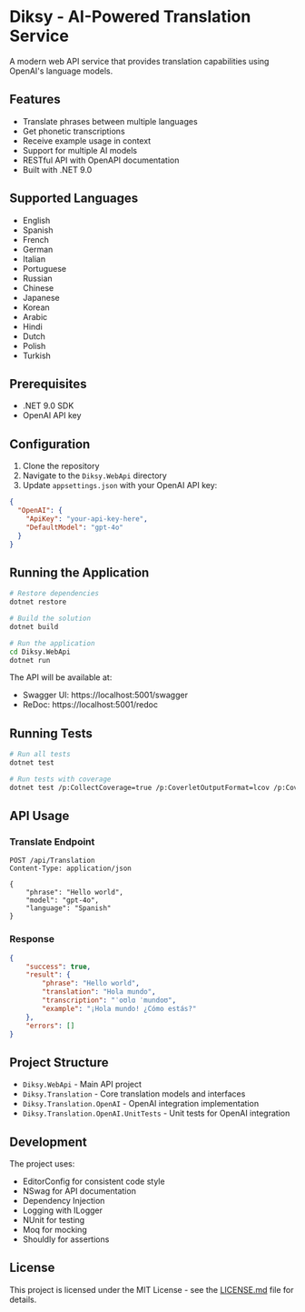# Diksy - AI-Powered Translation Service

A modern web API service that provides translation capabilities using OpenAI's language models.

## Features

- Translate phrases between multiple languages
- Get phonetic transcriptions
- Receive example usage in context
- Support for multiple AI models
- RESTful API with OpenAPI documentation
- Built with .NET 9.0

## Supported Languages

- English
- Spanish
- French
- German
- Italian
- Portuguese
- Russian
- Chinese
- Japanese
- Korean
- Arabic
- Hindi
- Dutch
- Polish
- Turkish

## Prerequisites

- .NET 9.0 SDK
- OpenAI API key

## Configuration

1. Clone the repository
2. Navigate to the `Diksy.WebApi` directory
3. Update `appsettings.json` with your OpenAI API key:
```json
{
  "OpenAI": {
    "ApiKey": "your-api-key-here",
    "DefaultModel": "gpt-4o"
  }
}
```

## Running the Application

```bash
# Restore dependencies
dotnet restore

# Build the solution
dotnet build

# Run the application
cd Diksy.WebApi
dotnet run
```

The API will be available at:
- Swagger UI: https://localhost:5001/swagger
- ReDoc: https://localhost:5001/redoc

## Running Tests

```bash
# Run all tests
dotnet test

# Run tests with coverage
dotnet test /p:CollectCoverage=true /p:CoverletOutputFormat=lcov /p:CoverletOutput=./lcov.info
```

## API Usage

### Translate Endpoint

```http
POST /api/Translation
Content-Type: application/json

{
    "phrase": "Hello world",
    "model": "gpt-4o",
    "language": "Spanish"
}
```

### Response

```json
{
    "success": true,
    "result": {
        "phrase": "Hello world",
        "translation": "Hola mundo",
        "transcription": "ˈoʊlɑ ˈmundoʊ",
        "example": "¡Hola mundo! ¿Cómo estás?"
    },
    "errors": []
}
```

## Project Structure

- `Diksy.WebApi` - Main API project
- `Diksy.Translation` - Core translation models and interfaces
- `Diksy.Translation.OpenAI` - OpenAI integration implementation
- `Diksy.Translation.OpenAI.UnitTests` - Unit tests for OpenAI integration

## Development

The project uses:
- EditorConfig for consistent code style
- NSwag for API documentation
- Dependency Injection
- Logging with ILogger
- NUnit for testing
- Moq for mocking
- Shouldly for assertions

## License

This project is licensed under the MIT License - see the [LICENSE.md](LICENSE.md) file for details. 